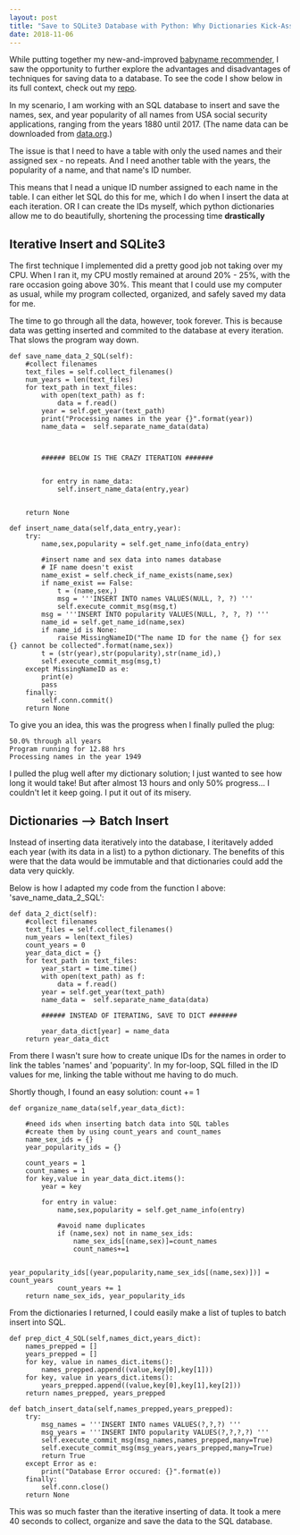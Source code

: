 ```yaml
---
layout: post
title: "Save to SQLite3 Database with Python: Why Dictionaries Kick-Ass"
date: 2018-11-06
---
```


While putting together my new-and-improved <a href="/2018/11/05/updated-babyname-recommender.html">babyname recommender</a>, I saw the opportunity to further explore the advantages and disadvantages of techniques for saving data to a database. To see the code I show below in its full context, check out my <a href="https://github.com/a-n-rose/recommendation-systems-python/tree/master/babyname_recommender">repo</a>.

In my scenario, I am working with an SQL database to insert and save the names, sex, and year popularity of all names from USA social security applications, ranging from the years 1880 until 2017. (The name data can be downloaded from <a href="https://catalog.data.gov/dataset/baby-names-from-social-security-card-applications-national-level-data">data.org</a>.)

The issue is that I need to have a table with only the used names and their assigned sex - no repeats. And I need another table with the years, the popularity of a name, and that name's ID number. 

This means that I nead a unique ID number assigned to each name in the table. I can either let SQL do this for me, which I do when I insert the data at each iteration. OR I can create the IDs myself, which python dictionaries allow me to do beautifully, shortening the processing time **drastically**

## Iterative Insert and SQLite3

The first technique I implemented did a pretty good job not taking over my CPU. When I ran it, my CPU mostly remained at around 20% - 25%, with the rare occasion going above 30%. This meant that I could use my computer as usual, while my program collected, organized, and safely saved my data for me. 

The time to go through all the data, however, took forever. This is because data was getting inserted and commited to the database at every iteration. That slows the program way down.


```
def save_name_data_2_SQL(self):
    #collect filenames
    text_files = self.collect_filenames()
    num_years = len(text_files)
    for text_path in text_files:
        with open(text_path) as f:
            data = f.read()
        year = self.get_year(text_path)
        print("Processing names in the year {}".format(year))
        name_data =  self.separate_name_data(data)
        
        
        
        ###### BELOW IS THE CRAZY ITERATION #######
        
        
        for entry in name_data:
            self.insert_name_data(entry,year)
            
            
    return None

def insert_name_data(self,data_entry,year):
    try:
        name,sex,popularity = self.get_name_info(data_entry)

        #insert name and sex data into names database
        # IF name doesn't exist
        name_exist = self.check_if_name_exists(name,sex)
        if name_exist == False:
            t = (name,sex,)
            msg = '''INSERT INTO names VALUES(NULL, ?, ?) '''
            self.execute_commit_msg(msg,t)
        msg = '''INSERT INTO popularity VALUES(NULL, ?, ?, ?) '''
        name_id = self.get_name_id(name,sex)
        if name_id is None:
            raise MissingNameID("The name ID for the name {} for sex {} cannot be collected".format(name,sex))
        t = (str(year),str(popularity),str(name_id),)
        self.execute_commit_msg(msg,t)
    except MissingNameID as e:
        print(e)
        pass
    finally:
        self.conn.commit()
    return None
```

To give you an idea, this was the progress when I finally pulled the plug:
```
50.0% through all years
Program running for 12.88 hrs
Processing names in the year 1949
```

I pulled the plug well after my dictionary solution; I just wanted to see how long it would take! But after almost 13 hours and only 50% progress... I couldn't let it keep going. I put it out of its misery.

## Dictionaries --> Batch Insert

Instead of inserting data iteratively into the database, I iteritavely added each year (with its data in a list) to a python dictionary. The benefits of this were that the data would be immutable and that dictionaries could add the data very quickly. 

Below is how I adapted my code from the function I above: 'save_name_data_2_SQL':
```
def data_2_dict(self):
    #collect filenames
    text_files = self.collect_filenames()
    num_years = len(text_files)
    count_years = 0
    year_data_dict = {}
    for text_path in text_files:
        year_start = time.time()
        with open(text_path) as f:
            data = f.read()
        year = self.get_year(text_path)
        name_data =  self.separate_name_data(data)
        
        ###### INSTEAD OF ITERATING, SAVE TO DICT #######
        
        year_data_dict[year] = name_data
    return year_data_dict
```
From there I wasn't sure how to create unique IDs for the names in order to link the tables 'names' and 'popuarity'. In my for-loop, SQL filled in the ID values for me, linking the table without me having to do much. 

Shortly though, I found an easy solution: count += 1

```
def organize_name_data(self,year_data_dict):
    
    #need ids when inserting batch data into SQL tables
    #create them by using count_years and count_names
    name_sex_ids = {}
    year_popularity_ids = {}
    
    count_years = 1 
    count_names = 1
    for key,value in year_data_dict.items():
        year = key
        
        for entry in value:
            name,sex,popularity = self.get_name_info(entry)
            
            #avoid name duplicates
            if (name,sex) not in name_sex_ids:
                name_sex_ids[(name,sex)]=count_names
                count_names+=1
                
            year_popularity_ids[(year,popularity,name_sex_ids[(name,sex)])] = count_years
            count_years += 1
    return name_sex_ids, year_popularity_ids
```
From the dictionaries I returned, I could easily make a list of tuples to batch insert into SQL. 

```
def prep_dict_4_SQL(self,names_dict,years_dict):
    names_prepped = []
    years_prepped = []
    for key, value in names_dict.items():
        names_prepped.append((value,key[0],key[1]))
    for key, value in years_dict.items():
        years_prepped.append((value,key[0],key[1],key[2]))
    return names_prepped, years_prepped
    
def batch_insert_data(self,names_prepped,years_prepped):
    try:
        msg_names = '''INSERT INTO names VALUES(?,?,?) '''
        msg_years = '''INSERT INTO popularity VALUES(?,?,?,?) '''
        self.execute_commit_msg(msg_names,names_prepped,many=True)
        self.execute_commit_msg(msg_years,years_prepped,many=True)
        return True
    except Error as e:
        print("Database Error occured: {}".format(e))
    finally:
        self.conn.close()
    return None
```

This was so much faster than the iterative inserting of data. It took a mere 40 seconds to collect, organize and save the data to the SQL database.
